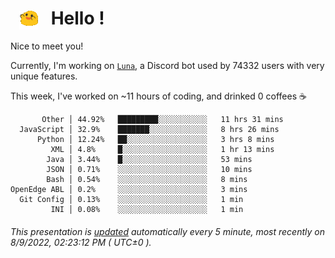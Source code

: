 <h1>   <img src="./spoinky.gif" style="vertical-align:middle;" width="30px">   Hello ! </h1>

Nice to meet you!

Currently, I'm working on <a href='https://github.com/Asgarrrr/Luna'>`Luna`</a>, a Discord bot used by 74332 users with very unique features.

This week, I've worked on ~11 hours of coding, and drinked 0 coffees ☕

```
       Other │ 44.92%   █████████░░░░░░░░░░░   11 hrs 31 mins
  JavaScript │ 32.9%    ███████░░░░░░░░░░░░░   8 hrs 26 mins
      Python │ 12.24%   ██░░░░░░░░░░░░░░░░░░   3 hrs 8 mins
         XML │ 4.8%     █░░░░░░░░░░░░░░░░░░░   1 hr 13 mins
        Java │ 3.44%    █░░░░░░░░░░░░░░░░░░░   53 mins
        JSON │ 0.71%    ░░░░░░░░░░░░░░░░░░░░   10 mins
        Bash │ 0.54%    ░░░░░░░░░░░░░░░░░░░░   8 mins
OpenEdge ABL │ 0.2%     ░░░░░░░░░░░░░░░░░░░░   3 mins
  Git Config │ 0.13%    ░░░░░░░░░░░░░░░░░░░░   1 min
         INI │ 0.08%    ░░░░░░░░░░░░░░░░░░░░   1 min
```

###### This presentation is [updated](https://github.com/Asgarrrr) automatically every 5 minute, most recently on 8/9/2022, 02:23:12 PM ( UTC±0 ).